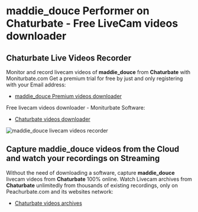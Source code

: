 # maddie_douce Performer on Chaturbate - Free LiveCam videos downloader

## Chaturbate Live Videos Recorder

Monitor and record livecam videos of **maddie_douce** from **Chaturbate** with Moniturbate.com
Get a premium trial for free by just and only registering with your Email address:
* [maddie_douce Premium videos downloader](https://moniturbate.com/request-demo-licence-key.html)

Free livecam videos downloader - Moniturbate Software:
* [Chaturbate videos downloader](https://moniturbate.com/moniturbate-download-software.html)

![maddie_douce livecam videos recorder](https://peachurnet.com/templates/moniturbate-software.png)


## Capture maddie_douce videos from the Cloud and watch your recordings on Streaming

Without the need of downloading a software, capture **maddie_douce** livecam videos from **Chaturbate** 100% online.
Watch Livecam archives from **Chaturbate** unlimitedly from thousands of existing recordings, only on Peachurbate.com and its websites network:
* [Chaturbate videos archives](https://peachurnet.com/)